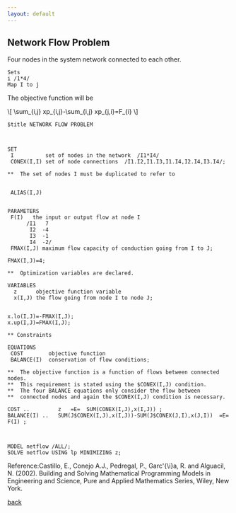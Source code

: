```yaml
---
layout: default
---
```


## Network Flow Problem

Four nodes in the system network connected to each other.
~~~
Sets 
i /1*4/
Map I to j
 ~~~
The objective function will be 

\\[ \sum_{i,j} xp_{i,j}-\sum_{i,j} xp_{j,i}=F_{i}  \\]

~~~
$title NETWORK FLOW PROBLEM



SET
 I          set of nodes in the network  /I1*I4/
 CONEX(I,I) set of node connections  /I1.I2,I1.I3,I1.I4,I2.I4,I3.I4/;

**  The set of nodes I must be duplicated to refer to


 ALIAS(I,J)


PARAMETERS
 F(I)   the input or output flow at node I
      /I1   7
       I2  -4
       I3  -1
       I4  -2/
 FMAX(I,J) maximum flow capacity of conduction going from I to J;

FMAX(I,J)=4;

**  Optimization variables are declared.

VARIABLES
  z      objective function variable
  x(I,J) the flow going from node I to node J;


x.lo(I,J)=-FMAX(I,J);
x.up(I,J)=FMAX(I,J);

** Constraints

EQUATIONS
 COST        objective function
 BALANCE(I)  conservation of flow conditions;

**  The objective function is a function of flows between connected nodes.
**  This requirement is stated using the $CONEX(I,J) condition.
**  The four BALANCE equations only consider the flow between
**  connected nodes and again the $CONEX(I,J) condition is necessary.

COST ..         z   =E=  SUM(CONEX(I,J),x(I,J)) ;
BALANCE(I) ..   SUM(J$CONEX(I,J),x(I,J))-SUM(J$CONEX(J,I),x(J,I))  =E=  F(I) ;



MODEL netflow /ALL/;
SOLVE netflow USING lp MINIMIZING z;

~~~


Reference:Castillo, E., Conejo A.J., Pedregal, P., Garc\'{\i}a, R. and Alguacil, N. (2002). Building and Solving Mathematical Programming Models in Engineering and Science, Pure and Applied Mathematics Series, Wiley, New York.


[back](./)
